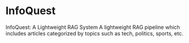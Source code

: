 # InfoQuest
InfoQuest: A Lightweight RAG System
A lightweight RAG pipeline which includes articles categorized by topics such as tech, politics, sports, etc.

